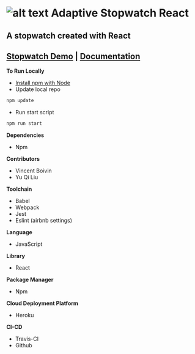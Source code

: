 # ![alt text](https://weareadaptive.com/wp-content/themes/bh-core/assets/images/favicons/favicon-32x32.png "Logo Title Text 1") Adaptive Stopwatch React 
## A stopwatch created with React
## [Stopwatch Demo](https://www.google.com) | [Documentation](https://vboivin.github.io/geolocator/index.html)

**To Run Locally**
* [Install npm with Node](https://nodejs.org/en/download/)
* Update local repo
```sh
npm update
```
* Run start script
```sh
npm run start
```

**Dependencies**
* Npm

**Contributors**

* Vincent Boivin
* Yu Qi Liu 

**Toolchain**

* Babel
* Webpack
* Jest
* Eslint (airbnb settings)

**Language**

* JavaScript

**Library**

* React

**Package Manager**

* Npm

**Cloud Deployment Platform**

* Heroku

**CI-CD**

* Travis-CI
* Github
